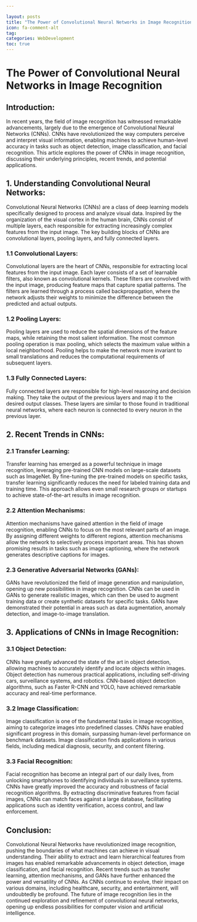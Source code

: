 ```yaml
---

layout: posts
title: "The Power of Convolutional Neural Networks in Image Recognition"
icon: fa-comment-alt
tag:      
categories: WebDevelopment
toc: true
---
```




# The Power of Convolutional Neural Networks in Image Recognition

## Introduction:
In recent years, the field of image recognition has witnessed remarkable advancements, largely due to the emergence of Convolutional Neural Networks (CNNs). CNNs have revolutionized the way computers perceive and interpret visual information, enabling machines to achieve human-level accuracy in tasks such as object detection, image classification, and facial recognition. This article explores the power of CNNs in image recognition, discussing their underlying principles, recent trends, and potential applications.

## 1. Understanding Convolutional Neural Networks:
Convolutional Neural Networks (CNNs) are a class of deep learning models specifically designed to process and analyze visual data. Inspired by the organization of the visual cortex in the human brain, CNNs consist of multiple layers, each responsible for extracting increasingly complex features from the input image. The key building blocks of CNNs are convolutional layers, pooling layers, and fully connected layers.

### 1.1 Convolutional Layers:
Convolutional layers are the heart of CNNs, responsible for extracting local features from the input image. Each layer consists of a set of learnable filters, also known as convolutional kernels. These filters are convolved with the input image, producing feature maps that capture spatial patterns. The filters are learned through a process called backpropagation, where the network adjusts their weights to minimize the difference between the predicted and actual outputs.

### 1.2 Pooling Layers:
Pooling layers are used to reduce the spatial dimensions of the feature maps, while retaining the most salient information. The most common pooling operation is max pooling, which selects the maximum value within a local neighborhood. Pooling helps to make the network more invariant to small translations and reduces the computational requirements of subsequent layers.

### 1.3 Fully Connected Layers:
Fully connected layers are responsible for high-level reasoning and decision making. They take the output of the previous layers and map it to the desired output classes. These layers are similar to those found in traditional neural networks, where each neuron is connected to every neuron in the previous layer.

## 2. Recent Trends in CNNs:
### 2.1 Transfer Learning:
Transfer learning has emerged as a powerful technique in image recognition, leveraging pre-trained CNN models on large-scale datasets such as ImageNet. By fine-tuning the pre-trained models on specific tasks, transfer learning significantly reduces the need for labeled training data and training time. This approach allows even small research groups or startups to achieve state-of-the-art results in image recognition.

### 2.2 Attention Mechanisms:
Attention mechanisms have gained attention in the field of image recognition, enabling CNNs to focus on the most relevant parts of an image. By assigning different weights to different regions, attention mechanisms allow the network to selectively process important areas. This has shown promising results in tasks such as image captioning, where the network generates descriptive captions for images.

### 2.3 Generative Adversarial Networks (GANs):
GANs have revolutionized the field of image generation and manipulation, opening up new possibilities in image recognition. CNNs can be used in GANs to generate realistic images, which can then be used to augment training data or create synthetic datasets for specific tasks. GANs have demonstrated their potential in areas such as data augmentation, anomaly detection, and image-to-image translation.

## 3. Applications of CNNs in Image Recognition:
### 3.1 Object Detection:
CNNs have greatly advanced the state of the art in object detection, allowing machines to accurately identify and locate objects within images. Object detection has numerous practical applications, including self-driving cars, surveillance systems, and robotics. CNN-based object detection algorithms, such as Faster R-CNN and YOLO, have achieved remarkable accuracy and real-time performance.

### 3.2 Image Classification:
Image classification is one of the fundamental tasks in image recognition, aiming to categorize images into predefined classes. CNNs have enabled significant progress in this domain, surpassing human-level performance on benchmark datasets. Image classification finds applications in various fields, including medical diagnosis, security, and content filtering.

### 3.3 Facial Recognition:
Facial recognition has become an integral part of our daily lives, from unlocking smartphones to identifying individuals in surveillance systems. CNNs have greatly improved the accuracy and robustness of facial recognition algorithms. By extracting discriminative features from facial images, CNNs can match faces against a large database, facilitating applications such as identity verification, access control, and law enforcement.

## Conclusion:
Convolutional Neural Networks have revolutionized image recognition, pushing the boundaries of what machines can achieve in visual understanding. Their ability to extract and learn hierarchical features from images has enabled remarkable advancements in object detection, image classification, and facial recognition. Recent trends such as transfer learning, attention mechanisms, and GANs have further enhanced the power and versatility of CNNs. As CNNs continue to evolve, their impact on various domains, including healthcare, security, and entertainment, will undoubtedly be profound. The future of image recognition lies in the continued exploration and refinement of convolutional neural networks, opening up endless possibilities for computer vision and artificial intelligence.
